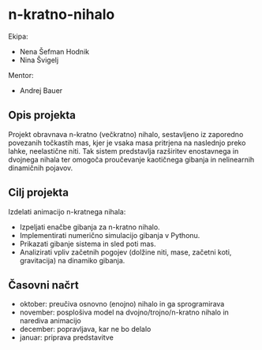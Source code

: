 # n-kratno-nihalo


Ekipa: 
* Nena Šefman Hodnik
* Nina Švigelj

Mentor: 
* Andrej Bauer

## Opis projekta

Projekt obravnava n-kratno (večkratno) nihalo, sestavljeno iz zaporedno povezanih točkastih mas, kjer je vsaka masa pritrjena na naslednjo preko lahke, neelastične niti. Tak sistem predstavlja razširitev enostavnega in dvojnega nihala ter omogoča proučevanje kaotičnega gibanja in nelinearnih dinamičnih pojavov.

## Cilj projekta

Izdelati animacijo n-kratnega nihala:
* Izpeljati enačbe gibanja za n-kratno nihalo.
* Implementirati numerično simulacijo gibanja v Pythonu.
* Prikazati gibanje sistema in sled poti mas.
* Analizirati vpliv začetnih pogojev (dolžine niti, mase, začetni koti, gravitacija) na dinamiko gibanja.

## Časovni načrt
* oktober: preučiva osnovno (enojno) nihalo in ga sprogramirava
* november: posplošiva model na dvojno/trojno/n-kratno nihalo in narediva animacijo
* december: popravljava, kar ne bo delalo
* januar: priprava predstavitve

